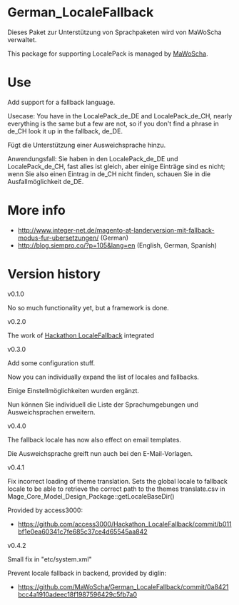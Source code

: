 # German_LocaleFallback
Dieses Paket zur Unterstützung von Sprachpaketen wird von MaWoScha verwaltet.

This package for supporting LocalePack is managed by [MaWoScha](https://github.com/MaWoScha).

# Use
Add support for a fallback language.

Usecase: You have in the LocalePack_de_DE and LocalePack_de_CH, nearly everything is the same but
a few are not, so if you don't find a phrase in de_CH look it up in the fallback, de_DE.

Fügt die Unterstützung einer Ausweichsprache hinzu.

Anwendungsfall: Sie haben in den LocalePack_de_DE und LocalePack_de_CH, fast alles ist gleich, aber einige Einträge
sind es nicht; wenn Sie also einen Eintrag in de_CH nicht finden, schauen Sie in die Ausfallmöglichkeit de_DE.

# More info

* http://www.integer-net.de/magento-at-landerversion-mit-fallback-modus-fur-ubersetzungen/ (German)
* http://blog.siempro.co/?p=105&lang=en (English, German, Spanish)

# Version history

v0.1.0

No so much functionality yet, but a framework is done.

v0.2.0

The work of [Hackathon LocaleFallback](https://github.com/magento-hackathon/Hackathon_LocaleFallback) integrated

v0.3.0

Add some configuration stuff.

Now you can individually expand the list of locales and fallbacks.

Einige Einstellmöglichkeiten wurden ergänzt.

Nun können Sie individuell die Liste der Sprachumgebungen und Ausweichsprachen erweitern.

v0.4.0

The fallback locale has now also effect on email templates.

Die Ausweichsprache greift nun auch bei den E-Mail-Vorlagen.

v0.4.1

Fix incorrect loading of theme translation. Sets the global locale to fallback locale to be able to retrieve the correct path to the themes translate.csv in Mage_Core_Model_Design_Package::getLocaleBaseDir()

Provided by access3000:
* https://github.com/access3000/Hackathon_LocaleFallback/commit/b011bf1e0ea60341c7fe685c37ce4d65545aa842

v0.4.2

Small fix in "etc/system.xml"

Prevent locale fallback in backend, provided by diglin:
* https://github.com/MaWoScha/German_LocaleFallback/commit/0a8421bcc4a1910adeec18f1987596429c5fb7a0
